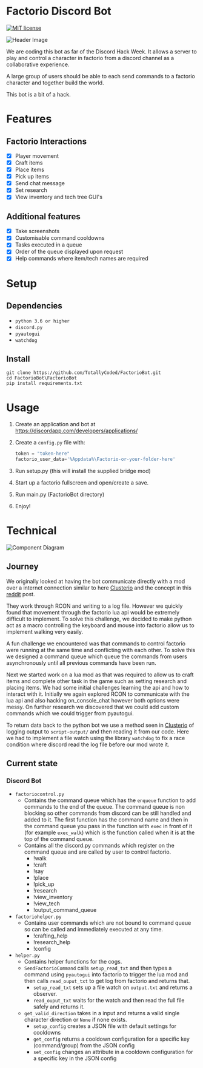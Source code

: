 # Factorio Discord Bot

[![MIT license](https://img.shields.io/badge/License-MIT-blue.svg)](https://lbesson.mit-license.org/)

![Header Image][header-image.png]


We are coding this bot as far of the Discord Hack Week. It allows a server to play and control a character in factorio from a discord channel as a collaborative experience. 

A large group of users should be able to each send commands to a factorio character and together build the world.

This bot is a bit of a hack.

# Features
## Factorio Interactions
- [x] Player movement
- [x] Craft items
- [x] Place items
- [x] Pick up items
- [x] Send chat message
- [x] Set research
- [x] View inventory and tech tree GUI's 
## Additional features
- [x] Take screenshots  
- [x] Customisable command cooldowns
- [x] Tasks executed in a queue
- [x] Order of the queue displayed upon request
- [x] Help commands where item/tech names are required
    
# Setup
## Dependencies
- `python 3.6 or higher`
- `discord.py`
- `pyautogui`
- `watchdog`

## Install
```commandline
git clone https://github.com/TotallyCoded/FactorioBot.git
cd FactorioBot\FactorioBot
pip install requirements.txt
```

# Usage
1. Create an application and bot at https://discordapp.com/developers/applications/
2. Create a `config.py` file with:

    ```py
    token = "token-here"
    factorio_user_data='%Appdata%\Factorio-or-your-folder-here'
    ```
3. Run setup.py (this will install the supplied bridge mod)
4. Start up a factorio fullscreen and open/create a save.
5. Run main.py (FactorioBot directory)
6. Enjoy!

# Technical
![Component Diagram][technical-diagram.png]

## Journey
We originally looked at having the bot communicate directly with a mod over a internet connection similar to here [Clusterio](https://github.com/Danielv123/factorioClusterio) and the concept in this [reddit](https://www.reddit.com/r/factorio/comments/5g3qiz/modding_how_to_make_internet_connected_mods_like/) post.

They work through RCON and writing to a log file. 
However we quickly found that movement through the factorio lua api would be extremely difficult to implement. To solve this challenge, we decided to make python act as a macro controlling the keyboard and mouse into factorio allow us to implement walking very easily.

A fun challenge we encountered was that commands to control factorio were running at the same time and conflicting with each other. To solve this we designed a command queue which queue the commands from users asynchronously until all previous commands have been run.

Next we started work on a lua mod as that was required to allow us to craft items and complete other task in the game such as setting research and placing items. We had some initial challenges learning the api and how to interact with it. Initially we again explored RCON to communicate with the lua api and also hacking on_console_chat however both options were messy. On further research we discovered that we could add custom commands which we could trigger from pyautogui.  

To return data back to the python bot we use a method seen in [Clusterio](https://github.com/Danielv123/factorioClusterio) of logging output to `script-output/` and then reading it from our code. Here we had to implement a file watch using the library `watchdog` to fix a race condition where discord read the log file before our mod wrote it.

## Current state
### Discord Bot
* `factoriocontrol.py`
    * Contains the command queue which has the `enqueue` function to add commands to the end of the queue. The command queue is non blocking so other commands from discord can be still handled and added to it. The first function has the command name and then in the command queue you pass in the function with `exec` in front of it (for example `exec_walk`) which is the function called when it is at the top of the command queue.
    * Contains all the discord.py commands which register on the command queue and are called by user to control factorio.
        * !walk
        * !craft
        * !say
        * !place
        * !pick_up
        * !research
        * !view_inventory
        * !view_tech
        * !output_command_queue
* `factoriohelper.py`
    * Contains user commands which are not bound to command queue so can be called and immediately executed at any time.
        * !crafting_help
        * !research_help
        * !config
* `helper.py`
    * Contains helper functions for the cogs.
    * `SendFactorioCommand` calls `setup_read_txt` and then types a command using `pyautogui` into factorio to trigger the lua mod and then calls `read_ouput_txt` to get log from factorio and returns that.
        * `setup_read_txt` sets up a file watch on `output.txt` and returns a observer.
        * `read_ouput_txt` waits for the watch and then read the full file safely and returns it.
    * `get_valid_direction` takes in a input and returns a valid single character direction or `None` if none exists.
      * `setup_config` creates a JSON file with default settings for cooldowns
      * `get_config` returns a cooldown configuration for a specific key (command/group) from the JSON config
      * `set_config` changes an attribute in a cooldown configuration for a specific key in the JSON config
     

[header-image.png]: https://cdn.discordapp.com/attachments/407617128112324629/594294628031922192/bot_banner.png
[technical-diagram.png]: https://i.imgur.com/cyJ808U.png


